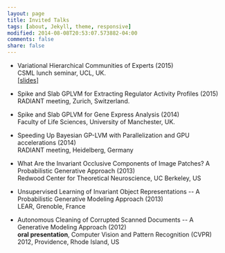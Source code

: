 ```yaml
---
layout: page
title: Invited Talks
tags: [about, Jekyll, theme, responsive]
modified: 2014-08-08T20:53:07.573882-04:00
comments: false
share: false
---
```

+	Variational Hierarchical Communities of Experts (2015)  
	CSML lunch seminar, UCL, UK.  
	[[slides]](./pdfs/slides_UCL_2015.pdf)

+	Spike and Slab GPLVM for Extracting Regulator Activity Profiles (2015)  
	RADIANT meeting, Zurich, Switzerland.

+	Spike and Slab GPLVM for Gene Express Analysis (2014)  
	Faculty of Life Sciences, University of Manchester, UK.

+	Speeding Up Bayesian GP-LVM with Parallelization and GPU accelerations (2014)  
	RADIANT meeting, Heidelberg, Germany

+	What Are the Invariant Occlusive Components of Image Patches? A Probabilistic Generative Approach (2013)  
	Redwood Center for Theoretical Neuroscience, UC Berkeley, US

+	Unsupervised Learning of Invariant Object Representations -- A Probabilistic Generative Modeling Approach (2013)  
	LEAR, Grenoble, France

+	Autonomous Cleaning of Corrupted Scanned Documents -- A Generative Modeling Approach (2012)  
	**oral presentation**, Computer Vision and Pattern Recognition (CVPR) 2012, Providence, Rhode Island, US
